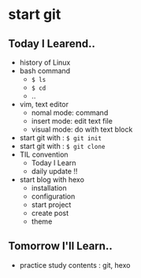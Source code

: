 # start git

## Today I Learend..

- history of Linux
- bash command
   - `$ ls`
   - `$ cd`
   - ..
- vim, text editor
   - nomal mode: command
   - insert mode: edit text file
   - visual mode: do with text block
- start git with : `$ git init`
- start git with : `$ git clone`
- TIL convention
   - Today I Learn
   - daily update !! 
- start blog with hexo
   - installation
   - configuration
   - start project
   - create post
   - theme

## Tomorrow I'll Learn..

- practice study contents : git, hexo 

